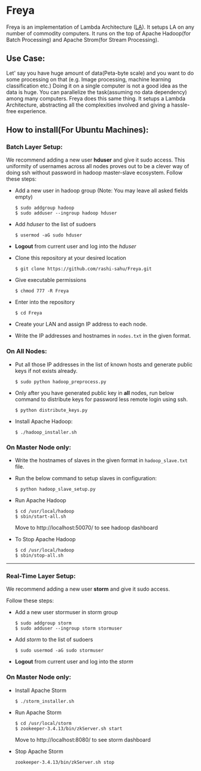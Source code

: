 # Freya

Freya is an implementation of Lambda Architecture ([LA](http://lambda-architecture.net/)). It setups LA on any number of commodity computers. It runs on the top of Apache Hadoop(for Batch Processing) and Apache Strom(for Stream Processing). 

## Use Case:
Let' say you have huge amount of data(Peta-byte scale) and you want to do some processing on that (e.g. Image processing, machine learning classification etc.)
Doing it on a single computer is not a good idea as the data is huge. You can parallelize the task(assuming no data dependency) among many computers. Freya does this same thing. It setups a Lambda Architecture, abstracting all the complexities involved and giving a hassle-free experience. 

## How to install(For Ubuntu Machines):

### Batch Layer Setup:
We recommend adding a new user **hduser** and give it sudo access. This uniformity of usernames across all nodes proves out to be a clever way of doing ssh without password in hadoop master-slave ecosystem. Follow these steps:

- Add a new user in hadoop group (Note: You may leave all asked fields empty)
    ```
    $ sudo addgroup hadoop
    $ sudo adduser --ingroup hadoop hduser
    ```

- Add *hduser* to the list of sudoers
    ```
    $ usermod -aG sudo hduser
    ```

- **Logout** from current user and log into the *hduser*

- Clone this repository at your desired location
    ```
    $ git clone https://github.com/rashi-sahu/Freya.git
    ```
- Give executable permissions
    ```
    $ chmod 777 -R Freya
    ```
- Enter into the repository
    ```
    $ cd Freya
    ```
- Create your LAN and assign IP address to each node.
- Write the IP addresses and hostnames in ```nodes.txt``` in the given format. 
### On All  Nodes:
- Put all those IP addresses in the list of known hosts and generate public keys if not exists already.
    ```
    $ sudo python hadoop_preprocess.py
    ```
- Only after you have generated public key in **all** nodes, run below command to distribute keys for password less remote login using ssh.
    ```
    $ python distribute_keys.py
    ```
- Install Apache Hadoop:
    ```
    $ ./hadoop_installer.sh
    ```
### On Master Node only:
- Write the hostnames of slaves in the given format in ```hadoop_slave.txt```  file.
- Run the below command to setup slaves in configuration:
    ```
    $ python hadoop_slave_setup.py
    ```
- Run Apache Hadoop
    ```
    $ cd /usr/local/hadoop
    $ sbin/start-all.sh
    ``` 
    Move to http://localhost:50070/ to see hadoop dashboard

- To Stop Apache Hadoop
    ```
    $ cd /usr/local/hadoop
    $ sbin/stop-all.sh
    ``` 
    
---
### Real-Time Layer Setup:
We recommend adding a new user **storm** and give it sudo access. 

Follow these steps:

- Add a new user stormuser in storm group 
    ```
    $ sudo addgroup storm
    $ sudo adduser --ingroup storm stormuser
    ```

- Add *storm* to the list of sudoers
    ```
    $ sudo usermod -aG sudo stormuser
    ```

- **Logout** from current user and log into the *storm*

### On Master Node only:
- Install Apache Storm
    ```
    $ ./storm_installer.sh
    ```
- Run Apache Storm 
    ```
    $ cd /usr/local/storm
    $ zookeeper-3.4.13/bin/zkServer.sh start
    ``` 
    Move to http://localhost:8080/ to see storm dashboard

- Stop Apache Storm
    ```
    zookeeper-3.4.13/bin/zkServer.sh stop
    ```
 